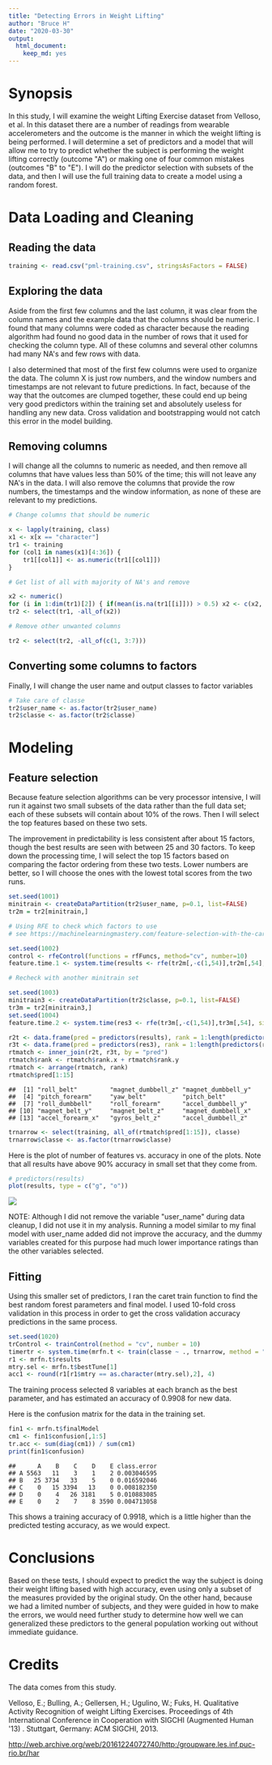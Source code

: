 ```yaml
---
title: "Detecting Errors in Weight Lifting"
author: "Bruce H"
date: "2020-03-30"
output: 
  html_document: 
    keep_md: yes
---
```




# Synopsis

In this study, I will examine the weight Lifting Exercise dataset from Velloso, et al.  In this dataset there are a number of readings from wearable accelerometers and the outcome is the manner in which the weight lifting is being performed.  I will determine a set of predictors and a model that will allow me to try to predict whether the subject is performing the weight lifting correctly (outcome "A") or making one of four common mistakes (outcomes "B" to "E").  I will do the predictor selection with subsets of the data, and then I will use the full training data to create a model using a random forest.


# Data Loading and Cleaning




## Reading the data


```r
training <- read.csv("pml-training.csv", stringsAsFactors = FALSE)
```

## Exploring the data

Aside from the first few columns and the last column, it was clear from the column names and the example data that the columns should be numeric.  I found that many columns were coded as character because the reading algorithm had found no good data in the number of rows that it used for checking the column type.  All of these columns and several other columns had many NA's and few rows with data.

I also determined that most of the first few columns were used to organize the data.  The column X is just row numbers, and the window numbers and timestamps are not relevant to future predictions.  In fact, because of the way that the outcomes are clumped together, these could end up being very good predictors within the training set and absolutely useless for handling any new data.  Cross validation and bootstrapping would not catch this error in the model building.

## Removing columns

I will change all the columns to numeric as needed, and then remove all columns that have values less than 50% of the time; this will not leave any NA's in the data.  I will also remove the columns that provide the row numbers, the timestamps and the window information, as none of these are relevant to my predictions.


```r
# Change columns that should be numeric

x <- lapply(training, class)
x1 <- x[x == "character"]
tr1 <- training
for (col1 in names(x1)[4:36]) {
    tr1[[col1]] <- as.numeric(tr1[[col1]])
}

# Get list of all with majority of NA's and remove

x2 <- numeric()
for (i in 1:dim(tr1)[2]) { if(mean(is.na(tr1[[i]])) > 0.5) x2 <- c(x2, i)}
tr2 <- select(tr1, -all_of(x2))

# Remove other unwanted columns

tr2 <- select(tr2, -all_of(c(1, 3:7)))
```

## Converting some columns to factors

Finally, I will change the user name and output classes to factor variables


```r
# Take care of classe
tr2$user_name <- as.factor(tr2$user_name)
tr2$classe <- as.factor(tr2$classe)
```


# Modeling

## Feature selection

Because feature selection algorithms can be very processor intensive, I will run it against two small subsets of the data rather than the full data set; each of these subsets will contain about 10% of the rows.  Then I will select the top features based on these two sets.

The improvement in predictability is less consistent after about 15 factors, though the best results are seen with between 25 and 30 factors.  To keep down the processing time, I will select the top 15 factors based on comparing the factor ordering from these two tests.  Lower numbers are better, so I will choose the ones with the lowest total scores from the two runs.


```r
set.seed(1001)
minitrain <- createDataPartition(tr2$user_name, p=0.1, list=FALSE)
tr2m = tr2[minitrain,]
```


```r
# Using RFE to check which factors to use
# see https://machinelearningmastery.com/feature-selection-with-the-caret-r-package/

set.seed(1002)
control <- rfeControl(functions = rfFuncs, method="cv", number=10)
feature.time.1 <- system.time(results <- rfe(tr2m[,-c(1,54)],tr2m[,54], sizes = c(8:30), rfeControl = control))
```


```r
# Recheck with another minitrain set

set.seed(1003)
minitrain3 <- createDataPartition(tr2$classe, p=0.1, list=FALSE)
tr3m = tr2[minitrain3,]
set.seed(1004)
feature.time.2 <- system.time(res3 <- rfe(tr3m[,-c(1,54)],tr3m[,54], sizes = c(8:30), rfeControl = control))
```


```r
r2t <- data.frame(pred = predictors(results), rank = 1:length(predictors(results)))
r3t <- data.frame(pred = predictors(res3), rank = 1:length(predictors(res3)))
rtmatch <- inner_join(r2t, r3t, by = "pred")
rtmatch$rank <- rtmatch$rank.x + rtmatch$rank.y
rtmatch <- arrange(rtmatch, rank)
rtmatch$pred[1:15]
```

```
##  [1] "roll_belt"         "magnet_dumbbell_z" "magnet_dumbbell_y"
##  [4] "pitch_forearm"     "yaw_belt"          "pitch_belt"       
##  [7] "roll_dumbbell"     "roll_forearm"      "accel_dumbbell_y" 
## [10] "magnet_belt_y"     "magnet_belt_z"     "magnet_dumbbell_x"
## [13] "accel_forearm_x"   "gyros_belt_z"      "accel_dumbbell_z"
```

```r
trnarrow <- select(training, all_of(rtmatch$pred[1:15]), classe)
trnarrow$classe <- as.factor(trnarrow$classe)
```

Here is the plot of number of features vs. accuracy in one of the plots.  Note that all results have above 90% accuracy in small set that they come from.


```r
# predictors(results)
plot(results, type = c("g", "o"))
```

![](index_files/figure-html/unnamed-chunk-7-1.png)<!-- -->

NOTE: Although I did not remove the variable "user_name" during data cleanup, I did not use it in my analysis.  Running a model similar to my final model with user_name added did not improve the accuracy, and the dummy variables created for this purpose had much lower importance ratings than the other variables selected.

## Fitting

Using this smaller set of predictors, I ran the caret train function to find the best random forest parameters and final model.  I used 10-fold cross validation in this process in order to get the cross validation accuracy predictions in the same process.


```r
set.seed(1020)
trControl <- trainControl(method = "cv", number = 10)
timertr <- system.time(mrfn.t <- train(classe ~ ., trnarrow, method = "rf", trControl = trControl))
r1 <- mrfn.t$results
mtry.sel <- mrfn.t$bestTune[1]
acc1 <- round(r1[r1$mtry == as.character(mtry.sel),2], 4)
```

The training process selected 8 variables at each branch as the best parameter, and has estimated an accuracy of 0.9908 for new data.

Here is the confusion matrix for the data in the training set.


```r
fin1 <- mrfn.t$finalModel
cm1 <- fin1$confusion[,1:5]
tr.acc <- sum(diag(cm1)) / sum(cm1)
print(fin1$confusion)
```

```
##      A    B    C    D    E class.error
## A 5563   11    3    1    2 0.003046595
## B   25 3734   33    5    0 0.016592046
## C    0   15 3394   13    0 0.008182350
## D    0    4   26 3181    5 0.010883085
## E    0    2    7    8 3590 0.004713058
```

This shows a training accuracy of 0.9918, which is a little higher than the predicted testing accuracy, as we would expect.

# Conclusions

Based on these tests, I should expect to predict the way the subject is doing their weight lifting based with high accuracy, even using only a subset of the measures provided by the original study.  On the other hand, because we had a limited number of subjects, and they were guided in how to make the errors, we would need further study to determine how well we can generalized these predictors to the general population working out without immediate guidance.

# Credits

The data comes from this study.

Velloso, E.; Bulling, A.; Gellersen, H.; Ugulino, W.; Fuks, H. Qualitative Activity Recognition of weight Lifting Exercises. Proceedings of 4th International Conference in Cooperation with SIGCHI (Augmented Human '13) . Stuttgart, Germany: ACM SIGCHI, 2013. 

<http://web.archive.org/web/20161224072740/http:/groupware.les.inf.puc-rio.br/har>
